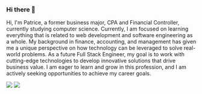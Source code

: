 ### Hi there 👋

<!--
**psopsopso/psopsopso** is a ✨ _special_ ✨ repository because its `README.md` (this file) appears on your GitHub profile.

Here are some ideas to get you started:

- 🔭 I’m currently working on ...
- 🌱 I’m currently learning ...
- 👯 I’m looking to collaborate on ...
- 🤔 I’m looking for help with ...
- 💬 Ask me about ...
- 📫 How to reach me: ...
- 😄 Pronouns: ...
- ⚡ Fun fact: ...
-->

Hi, I'm Patrice, a former business major, CPA and Financial Controller, currently studying computer science. Currently, I am focused on learning everything that is related to web development and software engineering as a whole. My background in finance, accounting, and management has given me a unique perspective on how technology can be leveraged to solve real-world problems. As a future Full Stack Engineer, my goal is to work with cutting-edge technologies to develop innovative solutions that drive business value. I am eager to learn and grow in this profession, and I am actively seeking opportunities to achieve my career goals.

<img src="{[BadgeURLHere](https://img.shields.io/badge/Gmail-D14836?style=for-the-badge&logo=gmail&logoColor=white)}" />
<img src="{[BadgeURLHere](https://img.shields.io/badge/LinkedIn-0077B5?style=for-the-badge&logo=linkedin&logoColor=white)}" />

